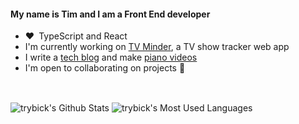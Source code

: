 #### My name is Tim and I am a Front End developer

- :heart:&ensp;TypeScript and React 
- I'm currently working on [TV Minder](https://tv-minder.com/), a TV show tracker web app
- I write a [tech blog](https://timr.dev/blog) and make [piano videos](https://youtube.com/celtic426)
- I'm open to collaborating on projects :rocket:

<!-- Contact badges
<p align='left'>
  <a href="mailto:rybickitim+github@gmail.com">
    <img src="https://img.shields.io/badge/gmail-%23D14836.svg?&style=for-the-badge&logo=gmail&logoColor=white" />
  </a>&nbsp;&nbsp;
  <a href="https://www.linkedin.com/in/tim-rybicki/">
    <img src="https://img.shields.io/badge/linkedin-%230077B5.svg?&style=for-the-badge&logo=linkedin&logoColor=white" />
  </a>&nbsp;&nbsp;
  <a href="https://youtube.com/celtic426">
    <img src="https://img.shields.io/badge/youtube-%23FF0000.svg?&style=for-the-badge&logo=youtube&logoColor=white" />        
  </a>&nbsp;&nbsp;  
</p>
 -->
 
 <!--
### Currently Working On
- 📺&ensp;[TV Minder](https://tv-minder.com/) (TV show tracker)
-->
 <!--
### Other Projects
- 🔎&ensp;[Terminal Zoom](https://marketplace.visualstudio.com/items?itemName=trybick.terminal-zoom) (VSCode Extension)
- 🎧&ensp;[Tray Tuner](https://traytuner.com/) (Desktop music app)
- 💡&ensp;[Issue Collab](https://issue-collab.dev/) (GitHub Issue search tool)
- 🌎&ensp;[Slack Location Manager](https://www.npmjs.com/package/slack-location-manager) (Slack CLI tool)
-->

&nbsp;
<p float="left">
  <img align="center" alt="trybick's Github Stats" src="https://github-readme-stats-two-nu.vercel.app/api?username=trybick&show_icons=true&hide_border=false&hide=stars&count_private=true" />
  <img align="center" alt="trybick's Most Used Languages" src="https://github-readme-stats-two-nu.vercel.app/api/top-langs/?username=trybick&layout=compact" />
</p>

<!-- Variables -->
[website]: https://timr.dev
[youtube]: https://youtube.com/celtic426
[linkedin]: https://www.linkedin.com/in/tim-rybicki/
